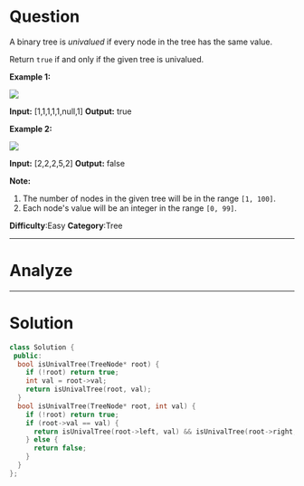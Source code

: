 
# Question

A binary tree is  _univalued_  if every node in the tree has the same value.

Return  `true` if and only if the given tree is univalued.

**Example 1:**

![](https://assets.leetcode.com/uploads/2018/12/28/unival_bst_1.png)

**Input:** [1,1,1,1,1,null,1]
**Output:** true

**Example 2:**

![](https://assets.leetcode.com/uploads/2018/12/28/unival_bst_2.png)

**Input:** [2,2,2,5,2]
**Output:** false

**Note:**

1.  The number of nodes in the given tree will be in the range  `[1, 100]`.
2.  Each node's value will be an integer in the range  `[0, 99]`.

**Difficulty**:Easy
**Category**:Tree


------------

# Analyze

------------

# Solution

```cpp
class Solution {
 public:
  bool isUnivalTree(TreeNode* root) {
    if (!root) return true;
    int val = root->val;
    return isUnivalTree(root, val);
  }
  bool isUnivalTree(TreeNode* root, int val) {
    if (!root) return true;
    if (root->val == val) {
      return isUnivalTree(root->left, val) && isUnivalTree(root->right, val);
    } else {
      return false;
    }
  }
};
```

